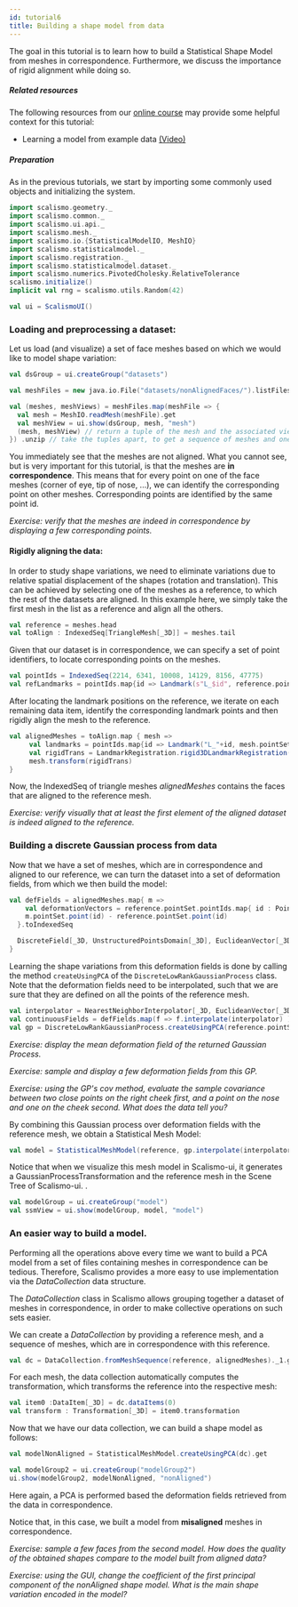 ```yaml
---
id: tutorial6
title: Building a shape model from data
---
```


The goal in this tutorial is to learn how to build a Statistical Shape Model
from meshes in correspondence. Furthermore, we discuss the importance of rigid alignment while doing so.


##### Related resources

The following resources from our [online course](https://www.futurelearn.com/courses/statistical-shape-modelling) may provide
some helpful context for this tutorial:

- Learning a model from example data [(Video)](https://www.futurelearn.com/courses/statistical-shape-modelling/3/steps/250329)

##### Preparation

As in the previous tutorials, we start by importing some commonly used objects and initializing the system.

```scala
import scalismo.geometry._
import scalismo.common._
import scalismo.ui.api._
import scalismo.mesh._
import scalismo.io.{StatisticalModelIO, MeshIO}
import scalismo.statisticalmodel._
import scalismo.registration._
import scalismo.statisticalmodel.dataset._
import scalismo.numerics.PivotedCholesky.RelativeTolerance
scalismo.initialize()
implicit val rng = scalismo.utils.Random(42)

val ui = ScalismoUI()
```

### Loading and preprocessing a dataset:

Let us load (and visualize) a set of face meshes based on which we would like to model shape variation:

```scala
val dsGroup = ui.createGroup("datasets")

val meshFiles = new java.io.File("datasets/nonAlignedFaces/").listFiles

val (meshes, meshViews) = meshFiles.map(meshFile => {
  val mesh = MeshIO.readMesh(meshFile).get
  val meshView = ui.show(dsGroup, mesh, "mesh")
  (mesh, meshView) // return a tuple of the mesh and the associated view
}) .unzip // take the tuples apart, to get a sequence of meshes and one of meshViews
```

You immediately see that the meshes are not aligned. What you cannot see, but is
very important for this tutorial, is
that the meshes are **in correspondence**.
This means that for every point on one of the face meshes
(corner of eye, tip of nose, ...), we can identify the corresponding point on
other meshes.  Corresponding points are identified by the same point id.

*Exercise: verify that the meshes are indeed in correspondence by displaying a few corresponding points.*

#### Rigidly aligning the data:

In order to study shape variations, we need to eliminate variations due to
relative spatial displacement of the shapes (rotation and translation).
This can be achieved by selecting one of the meshes as a reference,
to which the rest of the datasets are aligned.
In this example here, we simply take the first mesh in the list as a reference and align all the others.

```scala
val reference = meshes.head
val toAlign : IndexedSeq[TriangleMesh[_3D]] = meshes.tail
```

Given that our dataset is in correspondence, we can specify a set of point
identifiers, to locate corresponding points on the meshes.

```scala
val pointIds = IndexedSeq(2214, 6341, 10008, 14129, 8156, 47775)
val refLandmarks = pointIds.map{id => Landmark(s"L_$id", reference.pointSet.point(PointId(id))) }
```

After locating the landmark positions on the reference, we iterate on each remaining data item, identify the corresponding landmark points and then rigidly align the mesh to the reference.

```scala
val alignedMeshes = toAlign.map { mesh =>
     val landmarks = pointIds.map{id => Landmark("L_"+id, mesh.pointSet.point(PointId(id)))}
     val rigidTrans = LandmarkRegistration.rigid3DLandmarkRegistration(landmarks, refLandmarks, center = Point(0,0,0))
     mesh.transform(rigidTrans)
}
```

Now, the IndexedSeq of triangle meshes *alignedMeshes* contains the faces that are aligned to the reference mesh.

*Exercise: verify visually that at least the first element of the aligned dataset is indeed aligned to the reference.*

### Building a discrete Gaussian process from data

Now that we have a set of meshes, which are in correspondence and aligned
to our reference, we can turn the dataset into a set of deformation fields,
from which we then build the model:

```scala
val defFields = alignedMeshes.map{ m =>
    val deformationVectors = reference.pointSet.pointIds.map{ id : PointId =>
    m.pointSet.point(id) - reference.pointSet.point(id)
  }.toIndexedSeq

  DiscreteField[_3D, UnstructuredPointsDomain[_3D], EuclideanVector[_3D]](reference.pointSet, deformationVectors)
}
```

Learning the shape variations from this deformation fields is
done by calling the method ```createUsingPCA``` of the
```DiscreteLowRankGaussianProcess``` class.
Note that the deformation fields need to be interpolated, such that we are sure that they are defined on
all the points of the reference mesh.

```scala
val interpolator = NearestNeighborInterpolator[_3D, EuclideanVector[_3D]]()
val continuousFields = defFields.map(f => f.interpolate(interpolator) )
val gp = DiscreteLowRankGaussianProcess.createUsingPCA(reference.pointSet, continuousFields, RelativeTolerance(1e-8))
```

*Exercise: display the mean deformation field of the returned Gaussian Process.*

*Exercise: sample and display a few deformation fields from this GP.*

*Exercise: using the GP's *cov* method, evaluate the sample covariance between two close points on the right cheek first, and a point on the nose and one on the cheek second. What does the data tell you?*

By combining this Gaussian process over deformation fields with the reference mesh,
we obtain a Statistical Mesh Model:

```scala
val model = StatisticalMeshModel(reference, gp.interpolate(interpolator))
```

Notice that when we visualize this mesh model in Scalismo-ui,
it generates a GaussianProcessTransformation and the reference mesh in the
Scene Tree of Scalismo-ui. .

```scala
val modelGroup = ui.createGroup("model")
val ssmView = ui.show(modelGroup, model, "model")
```

### An easier way to build a model.

Performing all the operations above every time we want to build a PCA model
from a set of files containing meshes in correspondence can be tedious.
Therefore, Scalismo provides a more easy to use implementation via the
*DataCollection* data structure.


The *DataCollection* class in Scalismo allows grouping together a dataset of meshes in correspondence,
in order to make collective operations on such sets easier.

We can create a *DataCollection* by providing a reference mesh, and
a sequence of meshes, which are in correspondence with this reference.

```scala
val dc = DataCollection.fromMeshSequence(reference, alignedMeshes)._1.get
```

For each mesh, the data collection automatically computes
the transformation, which transforms the reference into the respective mesh:

```scala
val item0 :DataItem[_3D] = dc.dataItems(0)
val transform : Transformation[_3D] = item0.transformation
```

Now that we have our data collection, we can build a shape model as follows:

```scala
val modelNonAligned = StatisticalMeshModel.createUsingPCA(dc).get

val modelGroup2 = ui.createGroup("modelGroup2")
ui.show(modelGroup2, modelNonAligned, "nonAligned")
```

Here again, a PCA is performed based the deformation fields
retrieved from the data in correspondence.

Notice that, in this case, we built a model from **misaligned** meshes
in correspondence.

*Exercise: sample a few faces from the second model. How does the quality of the obtained shapes compare to the model built from aligned data?*

*Exercise: using the GUI, change the coefficient of the first principal component of the nonAligned shape model. What is the main shape variation encoded in the model?*

